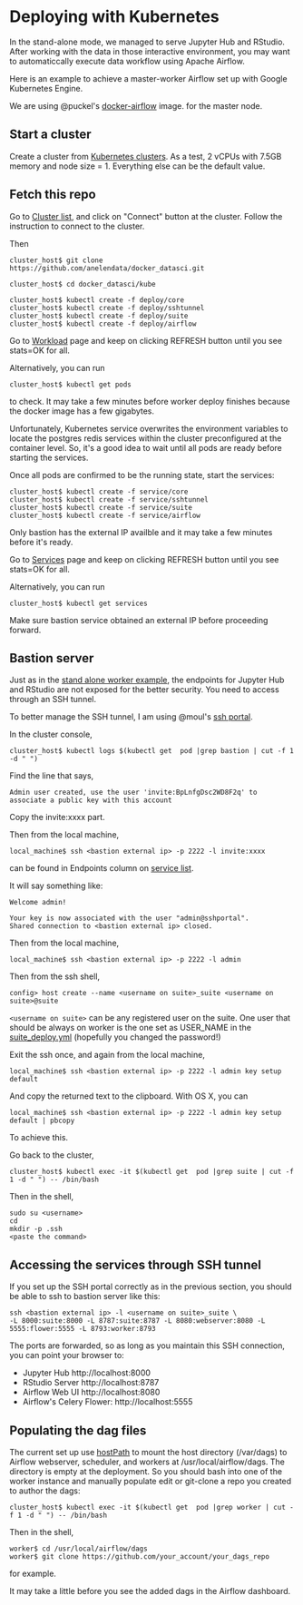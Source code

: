 # Deploying with Kubernetes

In the stand-alone mode, we managed to serve Jupyter Hub and RStudio.
After working with the data in those interactive environment, you may want to
automaticcally execute data workflow using Apache Airflow.

Here is an example to achieve a master-worker Airflow set up with
Google Kubernetes Engine.

We are using
@puckel's [docker-airflow](https://github.com/puckel/docker-airflow) image.
for the master node.

## Start a cluster

Create a cluster from
[Kubernetes clusters](https://console.cloud.google.com/kubernetes/list?).
As a test, 2 vCPUs with 7.5GB memory and node size = 1. Everything else can be
the default value.

## Fetch this repo

Go to [Cluster list](https://console.cloud.google.com/kubernetes/list), and
click on "Connect" button at the cluster. Follow the instruction to connect
to the cluster.

Then

```
cluster_host$ git clone https://github.com/anelendata/docker_datasci.git
```

```
cluster_host$ cd docker_datasci/kube
```

```
cluster_host$ kubectl create -f deploy/core
cluster_host$ kubectl create -f deploy/sshtunnel
cluster_host$ kubectl create -f deploy/suite
cluster_host$ kubectl create -f deploy/airflow
```

Go to [Workload](https://console.cloud.google.com/kubernetes/workload) page
and keep on clicking REFRESH button until you see stats=OK for all.

Alternatively, you can run

```
cluster_host$ kubectl get pods
```

to check. It may take a few minutes before worker deploy finishes because
the docker image has a few gigabytes.

Unfortunately, Kubernetes service overwrites the environment variables to locate
the postgres redis services within the cluster preconfigured at the container
level. So, it's a good idea to wait until all pods are ready before starting the
services.

Once all pods are confirmed to be the running state, start the services:

```
cluster_host$ kubectl create -f service/core
cluster_host$ kubectl create -f service/sshtunnel
cluster_host$ kubectl create -f service/suite
cluster_host$ kubectl create -f service/airflow
```

Only bastion has the external IP availble and it may take a few minutes
before it's ready.

Go to [Services](https://console.cloud.google.com/kubernetes/discovery) page
and keep on clicking REFRESH button until you see stats=OK for all.

Alternatively, you can run

```
cluster_host$ kubectl get services
```

Make sure bastion service obtained an external IP before proceeding forward.

## Bastion server

Just as in the
[stand alone worker example](https://github.com/anelendata/docker_datasci/blob/master/README.md#set-up-ssh-keys),
the endpoints for Jupyter Hub and
RStudio are not exposed for the better security. You need to access through
an SSH tunnel.

To better manage the SSH tunnel, I am using @moul's [ssh portal](https://github.com/moul/sshportal).

In the cluster console,

```
cluster_host$ kubectl logs $(kubectl get  pod |grep bastion | cut -f 1 -d " ")
```

Find the line that says,

```
Admin user created, use the user 'invite:BpLnfgDsc2WD8F2q' to associate a public key with this account
```

Copy the invite:xxxx part.

Then from the local machine,

```
local_machine$ ssh <bastion external ip> -p 2222 -l invite:xxxx
```

<bastion external ip> can be found in Endpoints column on
[service list](https://console.cloud.google.com/kubernetes/discovery?&service_list_tablesize=50).

It will say something like:

```
Welcome admin!

Your key is now associated with the user "admin@sshportal".
Shared connection to <bastion external ip> closed.
```

Then from the local machine,

```
local_machine$ ssh <bastion external ip> -p 2222 -l admin
```

Then from the ssh shell,

```
config> host create --name <username on suite>_suite <username on suite>@suite
```

`<username on suite>` can be any registered user on the suite.
One user that should be always on worker is the one set as USER_NAME in the
[suite_deploy.yml](https://github.com/anelendata/docker_datasci/blob/master/kube/deploy/suite_deploy.yml)
(hopefully you changed the password!)

Exit the ssh once, and again from the local machine,

```
local_machine$ ssh <bastion external ip> -p 2222 -l admin key setup default
```

And copy the returned text to the clipboard. With OS X, you can

```
local_machine$ ssh <bastion external ip> -p 2222 -l admin key setup default | pbcopy
```

To achieve this.

Go back to the cluster,

```
cluster_host$ kubectl exec -it $(kubectl get  pod |grep suite | cut -f 1 -d " ") -- /bin/bash
```

Then in the shell,

```
sudo su <username>
cd
mkdir -p .ssh
<paste the command>
```

## Accessing the services through SSH tunnel

If you set up the SSH portal correctly as in the previous section, you should
be able to ssh to bastion server like this:

```
ssh <bastion external ip> -l <username on suite>_suite \
-L 8000:suite:8000 -L 8787:suite:8787 -L 8080:webserver:8080 -L 5555:flower:5555 -L 8793:worker:8793
```

The ports are forwarded, so as long as you maintain this SSH connection, you can point your browser to:

  - Jupyter Hub http://localhost:8000
  - RStudio Server http://localhost:8787
  - Airflow Web UI http://localhost:8080
  - Airflow's Celery Flower: http://localhost:5555

## Populating the dag files

The current set up use [hostPath](https://kubernetes.io/docs/concepts/storage/volumes/#types-of-volumes)
to mount the host directory (/var/dags) to Airflow webserver, scheduler, and workers
at /usr/local/airflow/dags. The directory is empty at the deployment. So you
should bash into one of the worker instance and manually populate edit or
git-clone a repo you created to author the dags:

```
cluster_host$ kubectl exec -it $(kubectl get  pod |grep worker | cut -f 1 -d " ") -- /bin/bash
```

Then in the shell,

```
worker$ cd /usr/local/airflow/dags
worker$ git clone https://github.com/your_account/your_dags_repo
```

for example.

It may take a little before you see the added dags in the Airflow dashboard.
